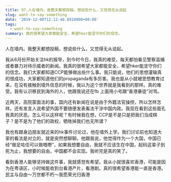 ```yaml
---
title: 97.人在墙内，我整天都想投稿，想说些什么，又觉得无从说起
slug: want-to-say-something
date: '2019-12-08T12:12:40.8910000+08:00'
tags:
  - want-to-say-something
summary: 真的很希望大家都能安全，希望hker能坚守你们的信念。
---
```

人在墙内。我整天都想投稿，想说些什么，又觉得无从说起。



我从6月份开始关注hk的报导，到今时今日，我真的难受，每天都怕看见警察滥捕或者暴力对待示威者的新闻。我真的很希望大家都能安全，希望hker能坚守你们的信念。我们大家都知道CCP能够做出些什么事。我只能说，他们的思想灌输真的很成功，大家都知道他们的propaganda有多厉害。我也是从小就被思想教育过来，在没有接触到墙外信息的时候，我以为这个世界就是我看到的那样。真的难受。我有认识移民到海外的人，他跟我说还在fb 上面用小号跟“香港暴徒”对骂。



近两天，高院蒙面法的事，国内还有新闻在说是由于外籍法官操控，所以怎样怎样。还有发言人说希望外国不要随便发表看法干涉中国内政。我现在看到这些面孔我真的厌恶。怎么可以这样呢？有时候我在想，CCP是不是只是把我们当成棋子？是不是为了他们的政权，牺牲掉我们也无所谓？



我也有跟身边朋友就近来的hk事件讨论过，他在墙外上学。我们讨论前也知道大家的看法是对立的，就是突然想聊聊。他跟我说，他觉得作为一个大国，中国已经“做足咗佢可以做嘅嘢”，如果我想要自由，我就不应该生在中国，起码这辈子到死为止，我想要的自由，中国都不会实现。我听完是真的笑了。



看到香港人能够坚持做这件事，我就感觉有希望。我从小就很喜欢香港，可能是因为在粤语区，小时候能收到台看港产片，看港剧。真的很希望香港能一直是香港。民主与自由～万世都不朽～我愿荣光归香港
